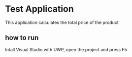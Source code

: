 # Test Application
This application calculates the total price of the product

## how to run
Intall Visual Studio with UWP, open the project and press F5

